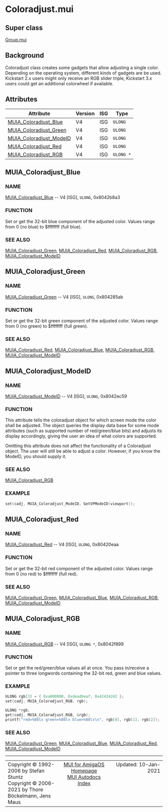# Coloradjust.mui
## Super class
[Group.mui](MUI_Group.md)
## Background
Coloradjust class creates some gadgets that allow adjusting a single color.
Depending on the operating system, different kinds of gadgets are be used.
Kickstart 2.x users might only receive an RGB slider triple, Kickstart 3.x
users could get an additional colorwheel if available.
## Attributes
Attribute|Version|ISG|Type
---------|-------|---|----
[MUIA_Coloradjust_Blue](MUI_Coloradjust.md/#MUIA_Coloradjust_Blue)|V4|ISG|`ULONG`
[MUIA_Coloradjust_Green](MUI_Coloradjust.md/#MUIA_Coloradjust_Green)|V4|ISG|`ULONG`
[MUIA_Coloradjust_ModeID](MUI_Coloradjust.md/#MUIA_Coloradjust_ModeID)|V4|ISG|`ULONG`
[MUIA_Coloradjust_Red](MUI_Coloradjust.md/#MUIA_Coloradjust_Red)|V4|ISG|`ULONG`
[MUIA_Coloradjust_RGB](MUI_Coloradjust.md/#MUIA_Coloradjust_RGB)|V4|ISG|`ULONG *`

## MUIA_Coloradjust_Blue
### NAME
[MUIA_Coloradjust_Blue](MUI_Coloradjust.md/#MUIA_Coloradjust_Blue) -- V4 [ISG], `ULONG`, 0x8042b8a3

### FUNCTION
Set or get the 32-bit blue component of the adjusted color. Values range
from 0 (no blue) to $ffffffff (full blue).

### SEE ALSO
[MUIA_Coloradjust_Green](MUI_Coloradjust.md/#MUIA_Coloradjust_Green), [MUIA_Coloradjust_Red](MUI_Coloradjust.md/#MUIA_Coloradjust_Red), [MUIA_Coloradjust_RGB](MUI_Coloradjust.md/#MUIA_Coloradjust_RGB),
[MUIA_Coloradjust_ModeID](MUI_Coloradjust.md/#MUIA_Coloradjust_ModeID)

## MUIA_Coloradjust_Green
### NAME
[MUIA_Coloradjust_Green](MUI_Coloradjust.md/#MUIA_Coloradjust_Green) -- V4 [ISG], `ULONG`, 0x804285ab

### FUNCTION
Set or get the 32-bit green component of the adjusted color. Values range
from 0 (no green) to $ffffffff (full green).

### SEE ALSO
[MUIA_Coloradjust_Red](MUI_Coloradjust.md/#MUIA_Coloradjust_Red), [MUIA_Coloradjust_Blue](MUI_Coloradjust.md/#MUIA_Coloradjust_Blue), [MUIA_Coloradjust_RGB](MUI_Coloradjust.md/#MUIA_Coloradjust_RGB),
[MUIA_Coloradjust_ModeID](MUI_Coloradjust.md/#MUIA_Coloradjust_ModeID)

## MUIA_Coloradjust_ModeID
### NAME
[MUIA_Coloradjust_ModeID](MUI_Coloradjust.md/#MUIA_Coloradjust_ModeID) -- V4 [ISG], `ULONG`, 0x8042ec59

### FUNCTION
This attribute tells the coloradjust object for which screen mode the color
shall be adjusted. The object queries the display data base for some mode
attributes (such as supported number of red/green/blue bits) and adjusts its
display accordingly, giving the user an idea of what colors are supported.

Omitting this attribute does not affect the functionality of a Coloradjust
object. The user will still be able to adjust a color. However, if you know
the ModeID, you should supply it.

### SEE ALSO
[MUIA_Coloradjust_RGB](MUI_Coloradjust.md/#MUIA_Coloradjust_RGB)

### EXAMPLE
```c++
set(cadj, MUIA_Coloradjust_ModeID, GetVPModeID(viewport));
```

## MUIA_Coloradjust_Red
### NAME
[MUIA_Coloradjust_Red](MUI_Coloradjust.md/#MUIA_Coloradjust_Red) -- V4 [ISG], `ULONG`, 0x80420eaa

### FUNCTION
Set or get the 32-bit red component of the adjusted color. Values range from
0 (no red) to $ffffffff (full red).

### SEE ALSO
[MUIA_Coloradjust_Green](MUI_Coloradjust.md/#MUIA_Coloradjust_Green), [MUIA_Coloradjust_Blue](MUI_Coloradjust.md/#MUIA_Coloradjust_Blue), [MUIA_Coloradjust_RGB](MUI_Coloradjust.md/#MUIA_Coloradjust_RGB),
[MUIA_Coloradjust_ModeID](MUI_Coloradjust.md/#MUIA_Coloradjust_ModeID)

## MUIA_Coloradjust_RGB
### NAME
[MUIA_Coloradjust_RGB](MUI_Coloradjust.md/#MUIA_Coloradjust_RGB) -- V4 [ISG], `ULONG *`, 0x8042f899

### FUNCTION
Set or get the red/green/blue values all at once. You pass in/receive a
pointer to three longwords containing the 32-bit red, green and blue values.

### EXAMPLE
```c++
ULONG rgb[3] = { 0xa000000, 0xdeadbeaf, 0x42424242 };
set(cadj, MUIA_Coloradjust_RGB, rgb);

ULONG *rgb;
get(cadj, MUIA_Coloradjust_RGB, &rgb);
printf("red=%08lx green=%08lx blue=%08lx\n", rgb[0], rgb[1], rgb[2]);
```

### SEE ALSO
[MUIA_Coloradjust_Green](MUI_Coloradjust.md/#MUIA_Coloradjust_Green), [MUIA_Coloradjust_Blue](MUI_Coloradjust.md/#MUIA_Coloradjust_Blue), [MUIA_Coloradjust_Red](MUI_Coloradjust.md/#MUIA_Coloradjust_Red),
[MUIA_Coloradjust_ModeID](MUI_Coloradjust.md/#MUIA_Coloradjust_ModeID)

----
<table class='compact' style='border: none; border-spacing: 0px; margin: 0px' width='100%'>
<tr>
<td style='text-align: left; vertical-align: top' width='33%'>Copyright &copy 1992-2006 by Stefan Stuntz<br>Copyright &copy 2006-2021 by Thore B&ouml;ckelmann, Jens Maus</TD>
<td style='text-align: center; vertical-align: top' width='33%'>
<a href=http://muidev.de>MUI for AmigaOS Homepage</a><br>
<a href=http://muidev.de/wiki/Documentation>MUI Autodocs Index</a>
</td>
<td style='text-align: right; vertical-align: top' width='33%'>Updated: 10-Jan-2021</td>
</tr>
</table>
